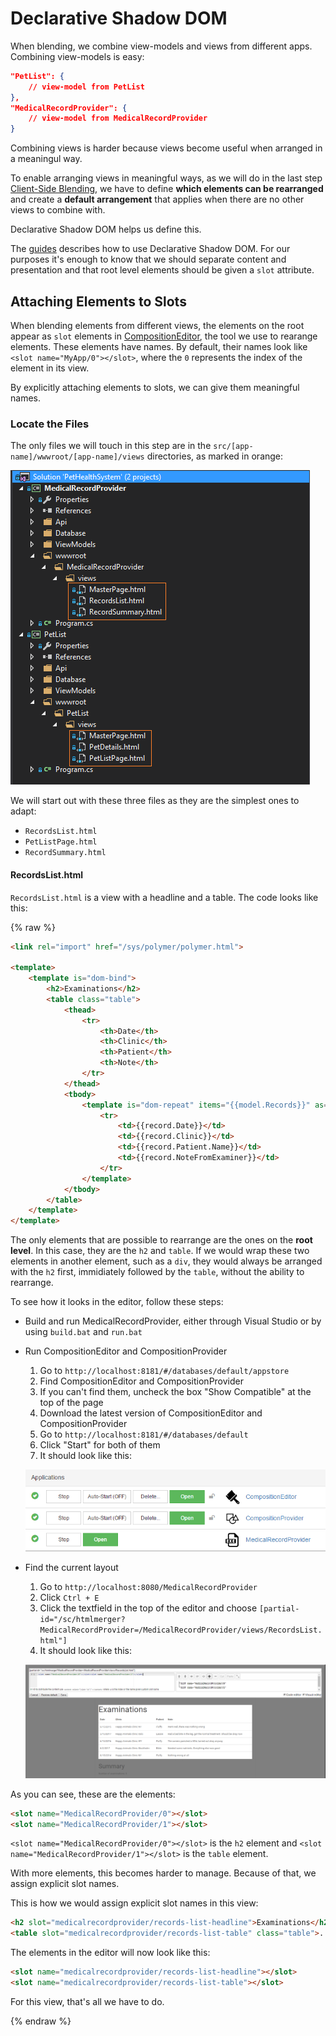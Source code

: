 # Declarative Shadow DOM

When blending, we combine view-models and views from different apps. Combining view-models is easy:

```json
"PetList": {
    // view-model from PetList 
},
"MedicalRecordProvider": {
    // view-model from MedicalRecordProvider
}
```

Combining views is harder because views become useful when arranged in a meaningul way. 

To enable arranging views in meaningful ways, as we will do in the last step [Client-Side Blending](../client-side-blending), we have to define **which elements can be rearranged** and create a **default arrangement** that applies when there are no other views to combine with.

Declarative Shadow DOM helps us define this. 

The [guides](/guides/web-apps/html-view-guidelines) describes how to use Declarative Shadow DOM. For our purposes it's enough to know that we should separate content and presentation and that root level elements should be given a `slot` attribute.

## Attaching Elements to Slots

When blending elements from different views, the elements on the root appear as `slot` elements in [CompositionEditor](https://github.com/starcounter/compositionEditor), the tool we use to rearange elements. These elements have names. By default, their names look like `<slot name="MyApp/0"></slot>`, where the `0` represents the index of the element in its view. 

By explicitly attaching elements to slots, we can give them meaningful names.  

### Locate the Files

The only files we will touch in this step are in the `src/[app-name]/wwwroot/[app-name]/views` directories, as marked in orange:

![Views marked in file strucutre](/assets/FileStrucutreBlending.PNG)

We will start out with these three files as they are the simplest ones to adapt:

* `RecordsList.html`
* `PetListPage.html` 
* `RecordSummary.html`

#### RecordsList.html

`RecordsList.html` is a view with a headline and a table. The code looks like this:

{% raw %}

```html
<link rel="import" href="/sys/polymer/polymer.html">

<template>
    <template is="dom-bind">
        <h2>Examinations</h2>
        <table class="table">
            <thead>
                <tr>
                    <th>Date</th>
                    <th>Clinic</th>
                    <th>Patient</th>
                    <th>Note</th>
                </tr>
            </thead>
            <tbody>
                <template is="dom-repeat" items="{{model.Records}}" as="record">
                    <tr>
                        <td>{{record.Date}}</td>
                        <td>{{record.Clinic}}</td>
                        <td>{{record.Patient.Name}}</td>
                        <td>{{record.NoteFromExaminer}}</td>
                    </tr> 
                </template>
            </tbody>
        </table>
    </template>
</template>
```

The only elements that are possible to rearrange are the ones on the **root level**. In this case, they are the `h2` and `table`. If we would wrap these two elements in another element, such as a `div`, they would always be arranged with the `h2` first, immidiately followed by the `table`, without the ability to rearrange. 

To see how it looks in the editor, follow these steps:

* Build and run MedicalRecordProvider, either through Visual Studio or by using `build.bat` and `run.bat`

* Run CompositionEditor and CompositionProvider
    1. Go to `http://localhost:8181/#/databases/default/appstore`
    2. Find CompositionEditor and CompositionProvider
    3. If you can't find them, uncheck the box "Show Compatible" at the top of the page
    4. Download the latest version of CompositionEditor and CompositionProvider
    5. Go to `http://localhost:8181/#/databases/default`
    6. Click "Start" for both of them
    7. It should look like this:

    ![Right apps running](/assets/AppsRunningCorrectly.PNG)

* Find the current layout
    1. Go to `http://localhost:8080/MedicalRecordProvider`
    2. Click `Ctrl + E`
    3. Click the textfield in the top of the editor and choose `[partial-id="/sc/htmlmerger?MedicalRecordProvider=/MedicalRecordProvider/views/RecordsList.html"]`
    4. It should look like this:

    ![Correct Layout](/assets/CorrectLayout.PNG)

As you can see, these are the elements:

```html
<slot name="MedicalRecordProvider/0"></slot>
<slot name="MedicalRecordProvider/1"></slot>
```

`<slot name="MedicalRecordProvider/0"></slot>` is the `h2` element and `<slot name="MedicalRecordProvider/1"></slot>` is the `table` element.

With more elements, this becomes harder to manage. Because of that, we assign explicit slot names.

This is how we would assign explicit slot names in this view:

```html
<h2 slot="medicalrecordprovider/records-list-headline">Examinations</h2>
<table slot="medicalrecordprovider/records-list-table" class="table">...</table>
```

The elements in the editor will now look like this:

```html
<slot name="medicalrecordprovider/records-list-headline"></slot>
<slot name="medicalrecordprovider/records-list-table"></slot>
```

For this view, that's all we have to do. 

{% endraw %}